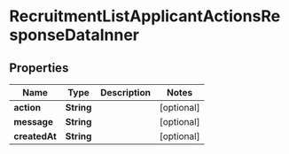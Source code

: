 

# RecruitmentListApplicantActionsResponseDataInner


## Properties

| Name | Type | Description | Notes |
|------------ | ------------- | ------------- | -------------|
|**action** | **String** |  |  [optional] |
|**message** | **String** |  |  [optional] |
|**createdAt** | **String** |  |  [optional] |



